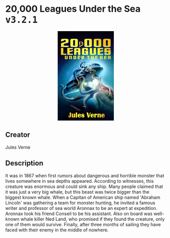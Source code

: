 
# 20,000 Leagues Under the Sea <kbd>v3.2.1</kbd>

<center>
  <img src="./cover-1024.jpg"/>
</center>

## Creator
Jules Verne

## Description
<p>It was in 1867 when first rumors about dangerous and horrible monster that lives somewhere in sea depths appeared. According to witnesses, this creature was enormous and could sink any ship. Many people claimed that it was just a very big whale, but this beast was twice bigger than the biggest known whale. When a Capitan of American ship named 'Abraham Lincoln' was gathering a team for monster hunting, he invited a famous writer and professor of sea world Aronnax to be an expert at expedition. Aronnax took his friend Conseil to be his assistant. Also on board was well-known whale killer Ned Land, who promised if they found the creature, only one of them would survive. Finally, after three months of sailing they have faced with their enemy in the middle of nowhere.</p>
